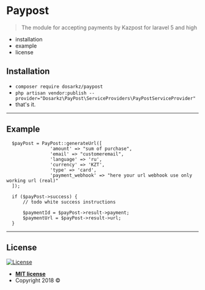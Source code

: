 # Paypost

> The module for accepting payments by Kazpost for laravel 5 and high

- installation
- example
- license


## Installation

- ```composer require dosarkz/paypost```
- ```php artisan vendor:publish --provider="Dosarkz\PayPost\ServiceProviders\PayPostServiceProvider"```
- that's it. 

---

## Example

```
  $payPost = PayPost::generateUrl([
                'amount' => "sum of purchase",
                'email' => "customeremail",
                'language' => 'ru',
                'currency' => 'KZT',
                'type' => 'card',
                'payment_webhook' => "here your url webhook use only working url (real)"
  ]);

  if ($payPost->success) {
      // todo white success instructions
      
      $paymentId = $payPost->result->payment;
      $paymentUrl = $payPost->result->url;
  }
```

---

## License

[![License](http://img.shields.io/:license-mit-blue.svg?style=flat-square)](http://badges.mit-license.org)

- **[MIT license](http://opensource.org/licenses/mit-license.php)**
- Copyright 2018 ©
